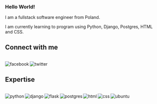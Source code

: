 ### Hello World!
I am a fullstack software engineer from Poland.

I am currently learning to program using Python, Django, Postgres, HTML and CSS.

## Connect with me

<br>[<img align="left" alt="facebook" src="https://img.shields.io/badge/facebook-%231877F2.svg?&style=for-the-badge&logo=facebook&logoColor=white" />](https://www.facebook.com/maciek.mogilewski/)[<img align="left" alt="twitter" src="https://img.shields.io/badge/twitter-%231DA1F2.svg?&style=for-the-badge&logo=twitter&logoColor=white" />](https://twitter.com/ziombeks)<br>

## Expertise

<br><img align="left" alt="python" src="https://img.shields.io/badge/PYTHON%20-%2320232a.svg?&style=for-the-badge&logo=python&logoColor=%2361DAFB" /><img align="left" alt="django" src="https://img.shields.io/badge/DJANGO%20-%2343853D.svg?&style=for-the-badge&logo=django&logoColor=white" /><img align="left" alt="flask" src="https://img.shields.io/badge/FLASK%20-%23232F3E?logo=flask&logoColor=white&style=for-the-badge" /><img align="left" alt="postgres" src="https://img.shields.io/badge/POSTGRES-%23316192.svg?&style=for-the-badge&logo=postgresql&logoColor=white" /><img align="left" alt="html" src="https://img.shields.io/badge/HTML-239120?style=for-the-badge&logo=html5&logoColor=white" /><img align="left" alt="css" src="https://img.shields.io/badge/CSS-239120?&style=for-the-badge&logo=css3&logoColor=white" /><img align="left" alt="ubuntu" src="https://img.shields.io/badge/Ubuntu-E95420?style=for-the-badge&logo=ubuntu&logoColor=white" /><br>
<br>
